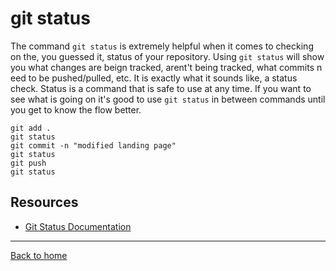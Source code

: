 # git status
The command `git status` is extremely helpful when it comes to checking on the, you guessed it, status of your repository. 
Using `git status` will show you what changes are beign tracked, arent't being tracked, what commits n eed to be pushed/pulled, etc.
It is exactly what it sounds like, a status check.
Status is a command that is safe to use at any time.
If you want to see what is going on it's good to use `git status` in between commands until you get to know the flow better.
```
git add . 
git status
git commit -n "modified landing page"
git status 
git push
git status
```
## Resources 
- [Git Status Documentation](https://git-scm.com/docs/git-status)
---
[Back to home](../README.md)